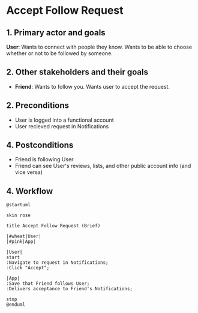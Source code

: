 # Accept Follow Request

## 1. Primary actor and goals

__User__: Wants to connect with people they know. Wants to be able to choose whether or not to be followed by someone.

## 2. Other stakeholders and their goals

* __Friend__: Wants to follow you. Wants user to accept the request.

## 2. Preconditions

* User is logged into a functional account
* User recieved request in Notifications

## 4. Postconditions

* Friend is following User
* Friend can see User's reviews, lists, and other public account info (and vice versa)

## 4. Workflow

```plantuml
@startuml

skin rose

title Accept Follow Request (Brief)

|#wheat|User|
|#pink|App|

|User|
start
:Navigate to request in Notifications;
:Click "Accept";

|App|
:Save that Friend follows User;
:Delivers acceptance to Friend's Notifications;

stop
@enduml
```